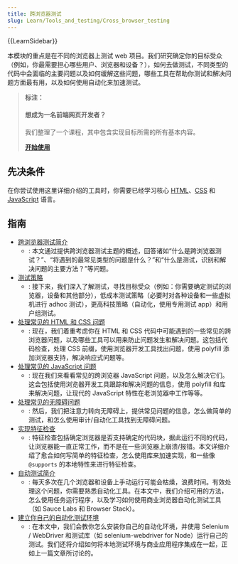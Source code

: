 ```yaml
---
title: 跨浏览器测试
slug: Learn/Tools_and_testing/Cross_browser_testing
---
```


{{LearnSidebar}}

本模块的重点是在不同的浏览器上测试 web 项目。我们研究确定你的目标受众（例如，你最需要担心哪些用户、浏览器和设备？），如何去做测试，不同类型的代码中会面临的主要问题以及如何缓解这些问题，哪些工具在帮助你测试和解决问题方面最有用，以及如何使用自动化来加速测试。

> **标注：**
>
> #### 想成为一名前端网页开发者？
>
> 我们整理了一个课程，其中包含实现目标所需的所有基本内容。
>
> [**开始使用**](/zh-CN/docs/Learn/Front-end_web_developer)

## 先决条件

在你尝试使用这里详细介绍的工具时，你需要已经学习核心 [HTML](/zh-CN/docs/Learn/HTML)、[CSS](/zh-CN/docs/Learn/CSS) 和 [JavaScript](/zh-CN/docs/Learn/JavaScript) 语言。

## 指南

- [跨浏览器测试简介](/zh-CN/docs/Learn/Tools_and_testing/Cross_browser_testing/Introduction)
  - : 本文通过提供跨浏览器测试主题的概述，回答诸如“什么是跨浏览器测试？”、“将遇到的最常见类型的问题是什么？”和“什么是测试，识别和解决问题的主要方法？”等问题。
- [测试策略](/zh-CN/docs/Learn/Tools_and_testing/Cross_browser_testing/Testing_strategies)
  - : 接下来，我们深入了解测试，寻找目标受众（例如：你需要确定测试的浏览器，设备和其他部分），低成本测试策略（必要时对各种设备和一些虚拟机进行 adhoc 测试），更高科技策略（自动化，使用专用测试 app）和用户组测试。
- [处理常见的 HTML 和 CSS 问题](/zh-CN/docs/Learn/Tools_and_testing/Cross_browser_testing/HTML_and_CSS)
  - : 现在，我们着重考虑你在 HTML 和 CSS 代码中可能遇到的一些常见的跨浏览器问题，以及哪些工具可以用来防止问题发生和解决问题。这包括代码检查，处理 CSS 前缀，使用浏览器开发工具找出问题，使用 polyfill 添加浏览器支持，解决响应式问题等。
- [处理常见的 JavaScript 问题](/zh-CN/docs/Learn/Tools_and_testing/Cross_browser_testing/JavaScript)
  - : 现在我们来看看常见的跨浏览器 JavaScript 问题，以及怎么解决它们。这会包括使用浏览器开发工具跟踪和解决问题的信息，使用 polyfill 和库来解决问题，让现代的 JavaScript 特性在老浏览器中工作等等。
- [处理常见的无障碍问题](/zh-CN/docs/Learn/Tools_and_testing/Cross_browser_testing/Accessibility)
  - : 然后，我们把注意力转向无障碍上，提供常见问题的信息，怎么做简单的测试，和怎么使用审计/自动化工具找到无障碍问题。
- [实现特征检查](/zh-CN/docs/Learn/Tools_and_testing/Cross_browser_testing/Feature_detection)
  - : 特征检查包括确定浏览器是否支持确定的代码块，据此运行不同的代码，让浏览器能一直正常工作，而不是在一些浏览器上崩溃/报错。本文详细介绍了愈合如何写简单的特征检查，怎么使用库来加速实现，和一些像 `@supports` 的本地特性来进行特征检查。
- [自动测试简介](/zh-CN/docs/Learn/Tools_and_testing/Cross_browser_testing/Automated_testing)
  - : 每天多次在几个浏览器和设备上手动运行可能会枯燥，浪费时间。有效处理这个问题，你需要熟悉自动化工具。在本文中，我们介绍可用的方法，怎么使用任务运行程序，以及学习如何使用商业浏览器自动化测试工具（如 Sauce Labs 和 Browser Stack）。
- [建立你自己的自动化测试环境](/zh-CN/docs/Learn/Tools_and_testing/Cross_browser_testing/Your_own_automation_environment)
  - : 在本文中，我们会教你怎么安装你自己的自动化环境，并使用 Selenium / WebDriver 和测试库（如 selenium-webdriver for Node）运行自己的测试。我们还将介绍如何将本地测试环境与商业应用程序集成在一起，正如上一篇文章所讨论的。
